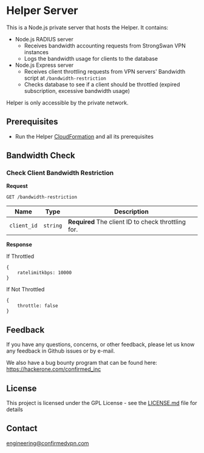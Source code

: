 # Helper Server

This is a Node.js private server that hosts the Helper. It contains:

- Node.js RADIUS server
	* Receives bandwidth accounting requests from StrongSwan VPN instances
	* Logs the bandwidth usage for clients to the database
- Node.js Express server
	* Receives client throttling requests from VPN servers' Bandwidth script at `/bandwidth-restriction`
	* Checks database to see if a client should be throttled (expired subscription, excessive bandwidth usage)

Helper is only accessible by the private network.

## Prerequisites

* Run the Helper [CloudFormation](https://github.com/confirmedcode/Server-CloudFormation) and all its prerequisites

## Bandwidth Check

### Check Client Bandwidth Restriction
__Request__

```
GET /bandwidth-restriction
```

Name | Type | Description
--- | --- | ---
`client_id` | `string` | __Required__ The client ID to check throttling for.

__Response__

If Throttled

```
{
	ratelimitkbps: 10000
}
```

If Not Throttled

```
{
	throttle: false
}
```

## Feedback
If you have any questions, concerns, or other feedback, please let us know any feedback in Github issues or by e-mail.

We also have a bug bounty program that can be found here: https://hackerone.com/confirmed_inc

## License

This project is licensed under the GPL License - see the [LICENSE.md](LICENSE.md) file for details

## Contact

<engineering@confirmedvpn.com>
